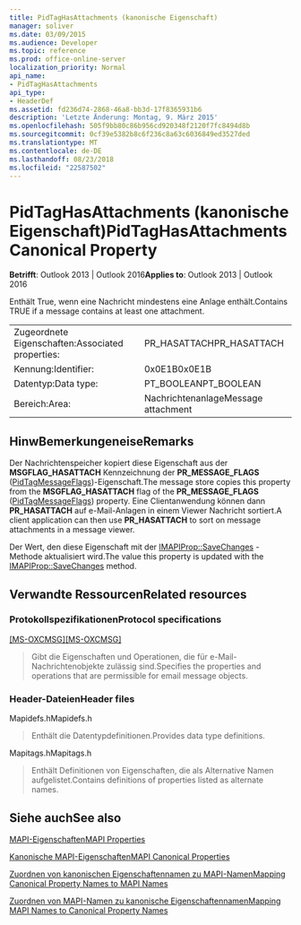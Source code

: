 ```yaml
---
title: PidTagHasAttachments (kanonische Eigenschaft)
manager: soliver
ms.date: 03/09/2015
ms.audience: Developer
ms.topic: reference
ms.prod: office-online-server
localization_priority: Normal
api_name:
- PidTagHasAttachments
api_type:
- HeaderDef
ms.assetid: fd236d74-2868-46a8-bb3d-17f8365931b6
description: 'Letzte Änderung: Montag, 9. März 2015'
ms.openlocfilehash: 505f9bb80c86b956cd920348f2120f7fc8494d8b
ms.sourcegitcommit: 0cf39e5382b8c6f236c8a63c6036849ed3527ded
ms.translationtype: MT
ms.contentlocale: de-DE
ms.lasthandoff: 08/23/2018
ms.locfileid: "22587502"
---
```

# <a name="pidtaghasattachments-canonical-property"></a><span data-ttu-id="d71a2-103">PidTagHasAttachments (kanonische Eigenschaft)</span><span class="sxs-lookup"><span data-stu-id="d71a2-103">PidTagHasAttachments Canonical Property</span></span>

  
  
<span data-ttu-id="d71a2-104">**Betrifft**: Outlook 2013 | Outlook 2016</span><span class="sxs-lookup"><span data-stu-id="d71a2-104">**Applies to**: Outlook 2013 | Outlook 2016</span></span> 
  
<span data-ttu-id="d71a2-105">Enthält True, wenn eine Nachricht mindestens eine Anlage enthält.</span><span class="sxs-lookup"><span data-stu-id="d71a2-105">Contains TRUE if a message contains at least one attachment.</span></span> 
  
|||
|:-----|:-----|
|<span data-ttu-id="d71a2-106">Zugeordnete Eigenschaften:</span><span class="sxs-lookup"><span data-stu-id="d71a2-106">Associated properties:</span></span>  <br/> |<span data-ttu-id="d71a2-107">PR_HASATTACH</span><span class="sxs-lookup"><span data-stu-id="d71a2-107">PR_HASATTACH</span></span>  <br/> |
|<span data-ttu-id="d71a2-108">Kennung:</span><span class="sxs-lookup"><span data-stu-id="d71a2-108">Identifier:</span></span>  <br/> |<span data-ttu-id="d71a2-109">0x0E1B</span><span class="sxs-lookup"><span data-stu-id="d71a2-109">0x0E1B</span></span>  <br/> |
|<span data-ttu-id="d71a2-110">Datentyp:</span><span class="sxs-lookup"><span data-stu-id="d71a2-110">Data type:</span></span>  <br/> |<span data-ttu-id="d71a2-111">PT_BOOLEAN</span><span class="sxs-lookup"><span data-stu-id="d71a2-111">PT_BOOLEAN</span></span>  <br/> |
|<span data-ttu-id="d71a2-112">Bereich:</span><span class="sxs-lookup"><span data-stu-id="d71a2-112">Area:</span></span>  <br/> |<span data-ttu-id="d71a2-113">Nachrichtenanlage</span><span class="sxs-lookup"><span data-stu-id="d71a2-113">Message attachment</span></span>  <br/> |
   
## <a name="remarks"></a><span data-ttu-id="d71a2-114">HinwBemerkungeneise</span><span class="sxs-lookup"><span data-stu-id="d71a2-114">Remarks</span></span>

<span data-ttu-id="d71a2-115">Der Nachrichtenspeicher kopiert diese Eigenschaft aus der **MSGFLAG_HASATTACH** Kennzeichnung der **PR_MESSAGE_FLAGS** ([PidTagMessageFlags](pidtagmessageflags-canonical-property.md))-Eigenschaft.</span><span class="sxs-lookup"><span data-stu-id="d71a2-115">The message store copies this property from the **MSGFLAG_HASATTACH** flag of the **PR_MESSAGE_FLAGS** ([PidTagMessageFlags](pidtagmessageflags-canonical-property.md)) property.</span></span> <span data-ttu-id="d71a2-116">Eine Clientanwendung können dann **PR_HASATTACH** auf e-Mail-Anlagen in einem Viewer Nachricht sortiert.</span><span class="sxs-lookup"><span data-stu-id="d71a2-116">A client application can then use **PR_HASATTACH** to sort on message attachments in a message viewer.</span></span> 
  
<span data-ttu-id="d71a2-117">Der Wert, den diese Eigenschaft mit der [IMAPIProp::SaveChanges](imapiprop-savechanges.md) -Methode aktualisiert wird.</span><span class="sxs-lookup"><span data-stu-id="d71a2-117">The value this property is updated with the [IMAPIProp::SaveChanges](imapiprop-savechanges.md) method.</span></span> 
  
## <a name="related-resources"></a><span data-ttu-id="d71a2-118">Verwandte Ressourcen</span><span class="sxs-lookup"><span data-stu-id="d71a2-118">Related resources</span></span>

### <a name="protocol-specifications"></a><span data-ttu-id="d71a2-119">Protokollspezifikationen</span><span class="sxs-lookup"><span data-stu-id="d71a2-119">Protocol specifications</span></span>

<span data-ttu-id="d71a2-120">[[MS-OXCMSG]](http://msdn.microsoft.com/library/7fd7ec40-deec-4c06-9493-1bc06b349682%28Office.15%29.aspx)</span><span class="sxs-lookup"><span data-stu-id="d71a2-120">[[MS-OXCMSG]](http://msdn.microsoft.com/library/7fd7ec40-deec-4c06-9493-1bc06b349682%28Office.15%29.aspx)</span></span>
  
> <span data-ttu-id="d71a2-121">Gibt die Eigenschaften und Operationen, die für e-Mail-Nachrichtenobjekte zulässig sind.</span><span class="sxs-lookup"><span data-stu-id="d71a2-121">Specifies the properties and operations that are permissible for email message objects.</span></span>
    
### <a name="header-files"></a><span data-ttu-id="d71a2-122">Header-Dateien</span><span class="sxs-lookup"><span data-stu-id="d71a2-122">Header files</span></span>

<span data-ttu-id="d71a2-123">Mapidefs.h</span><span class="sxs-lookup"><span data-stu-id="d71a2-123">Mapidefs.h</span></span>
  
> <span data-ttu-id="d71a2-124">Enthält die Datentypdefinitionen.</span><span class="sxs-lookup"><span data-stu-id="d71a2-124">Provides data type definitions.</span></span>
    
<span data-ttu-id="d71a2-125">Mapitags.h</span><span class="sxs-lookup"><span data-stu-id="d71a2-125">Mapitags.h</span></span>
  
> <span data-ttu-id="d71a2-126">Enthält Definitionen von Eigenschaften, die als Alternative Namen aufgelistet.</span><span class="sxs-lookup"><span data-stu-id="d71a2-126">Contains definitions of properties listed as alternate names.</span></span>
    
## <a name="see-also"></a><span data-ttu-id="d71a2-127">Siehe auch</span><span class="sxs-lookup"><span data-stu-id="d71a2-127">See also</span></span>



[<span data-ttu-id="d71a2-128">MAPI-Eigenschaften</span><span class="sxs-lookup"><span data-stu-id="d71a2-128">MAPI Properties</span></span>](mapi-properties.md)
  
[<span data-ttu-id="d71a2-129">Kanonische MAPI-Eigenschaften</span><span class="sxs-lookup"><span data-stu-id="d71a2-129">MAPI Canonical Properties</span></span>](mapi-canonical-properties.md)
  
[<span data-ttu-id="d71a2-130">Zuordnen von kanonischen Eigenschaftennamen zu MAPI-Namen</span><span class="sxs-lookup"><span data-stu-id="d71a2-130">Mapping Canonical Property Names to MAPI Names</span></span>](mapping-canonical-property-names-to-mapi-names.md)
  
[<span data-ttu-id="d71a2-131">Zuordnen von MAPI-Namen zu kanonische Eigenschaftennamen</span><span class="sxs-lookup"><span data-stu-id="d71a2-131">Mapping MAPI Names to Canonical Property Names</span></span>](mapping-mapi-names-to-canonical-property-names.md)

